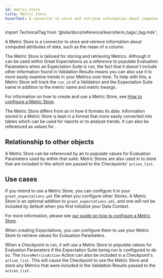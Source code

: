 ```yaml
---
id: metric_store
title: Metric Store
hoverText: A connector to store and retrieve information about computed attributes of data, such as the mean of a column.
---
```


import TechnicalTag from '@site/docs/reference/learn/term_tags/_tag.mdx';

A Metric Store is a connector to store and retrieve information about computed attributes of data, such as the mean of a column.

The Metric Store is tailored for storing and retrieving Metrics.  Although it can be used within Great Expectations as a reference to populate Evaluation Parameters when an Expectation Suite is run, the fact that it doesn't include other information found in Validation Results means you can also use it to more easily examine trends in your Metrics over time.  To help with this, a Metric Store will track the `run_id` of a Validation and the Expectation Suite name in addition to the metric name and metric kwargs.

For information on how to create and use a Metric Store, see [How to configure a Metric Store](/oss/guides/setup/configuring_metadata_stores/how_to_configure_a_metricsstore.md).

The Metric Store differs from an <TechnicalTag relative="../" tag="evaluation_parameter_store" text="Evaluation Parameter Store" /> in how it formats its data.  Information stored in a Metric Store is kept in a format that more easily converted into tables which can be used for reports or to analyze trends.  It can also be referenced as values for <TechnicalTag relative="../" tag="evaluation_parameter" text="Evaluation Parameters" />.  

## Relationship to other objects

A Metric Store can be referenced by an <TechnicalTag relative="../" tag="expectation_suite" text="Expectation Suite" /> to populate values for Evaluation Parameters used by <TechnicalTag relative="../" tag="expectation" text="Expectations" /> within that suite.  Metric Stores are also used in <TechnicalTag relative="../" tag="checkpoint" text="Checkpoints" /> to store <TechnicalTag relative="../" tag="metric" text="Metrics" /> that are included in the <TechnicalTag relative="../" tag="validation_result" text="Validation Results" /> which are passed to the Checkpoints' `action_list`.

## Use cases

If you intend to use a Metric Store, you can configure it in your `great_expectations.yml` file when you configure other Stores.  A Metric Store is an optional addition to `great_expectations.yml`, and one will not be included by default when you first initialize your Data Context.

For more information, please see [our guide on how to configure a Metric Store](/oss/guides/setup/configuring_metadata_stores/how_to_configure_a_metricsstore.md).

When creating Expectations, you can configure them to use your Metric Store to retrieve values for Evaluation Parameters.

When a Checkpoint is run, it will use a Metric Store to populate values for Evaluation Parameters if the Expectation Suite being run is configured to do so.  The `StoreMetricsAction` Action can also be included in a Checkpoint's `action_list`.  This will cause the Checkpoint to use the Metric Store and store any Metrics that were included in the Validation Results passed to the `action_list`.
